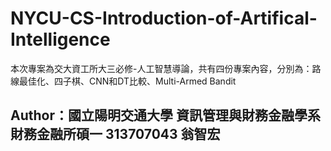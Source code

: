 # NYCU-CS-Introduction-of-Artifical-Intelligence
本次專案為交大資工所大三必修-人工智慧導論，共有四份專案內容，分別為：路線最佳化、四子棋、CNN和DT比較、Multi-Armed Bandit

## Author：國立陽明交通大學 資訊管理與財務金融學系財務金融所碩一 313707043 翁智宏
